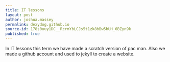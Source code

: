 ```yaml
---
title: IT lessons
layout: post
author: joshua.massey
permalink: dexydog.github.io
source-id: 178s0uuy1DC__RcrmYbLCJs5t1zk8bBw5bUH_6BZyn9k
published: true
---
```

In IT lessons this term we have made a scratch version of pac man. Also we made a github account and used to jekyll to create a website.

